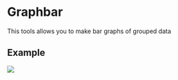 # Graphbar 

This tools allows you to make bar graphs of grouped data

## Example

<img src="example_code.png">
